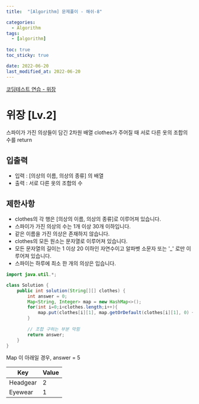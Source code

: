 ```yaml
---
title:  "[Algorithm] 문제풀이 - 해쉬-8"

categories:
  - Algorithm
tags:
  - [algorithm]
  
toc: true
toc_sticky: true

date: 2022-06-20
last_modified_at: 2022-06-20
---
```


[코딩테스트 연습 - 위장](https://programmers.co.kr/learn/courses/30/lessons/42578)

# 위장  [Lv.2]

스파이가 가진 의상들이 담긴 2차원 배열 clothes가 주어질 때 서로 다른 옷의 조합의 수를 return

## 입출력

- 입력 : [의상의 이름, 의상의 종류] 의 배열
- 출력 : 서로 다른 옷의 조합의 수

## 제한사항

- clothes의 각 행은 [의상의 이름, 의상의 종류]로 이루어져 있습니다.
- 스파이가 가진 의상의 수는 1개 이상 30개 이하입니다.
- 같은 이름을 가진 의상은 존재하지 않습니다.
- clothes의 모든 원소는 문자열로 이루어져 있습니다.
- 모든 문자열의 길이는 1 이상 20 이하인 자연수이고 알파벳 소문자 또는 '_' 로만 이루어져 있습니다.
- 스파이는 하루에 최소 한 개의 의상은 입습니다.

```java
import java.util.*;

class Solution {
    public int solution(String[][] clothes) {
        int answer = 0;
        Map<String, Integer> map = new HashMap<>();
        for(int i=0;i<clothes.length;i++){
            map.put(clothes[i][1], map.getOrDefault(clothes[i][1], 0) + 1);
        }
        
        // 조합 구하는 부분 막힘
        return answer;
    }
}
```

Map 이 아래일 경우, answer = 5

| Key | Value |
| --- | --- |
| Headgear | 2 |
| Eyewear | 1 |
